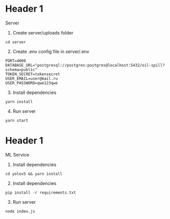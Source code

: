 # Header 1
Server

1. Create server/uploads folder
```
cd server
```

2. Create .env config file in server/.env

```
PORT=4000
DATABASE_URL="postgresql://postgres:postgres@localhost:5432/oil-spill?schema=public"
TOKEN_SECRET=tokensecret
USER_EMAIL=user@mail.ru
USER_PASSWORD=qwe123qwe
```

3. Install dependencies

```
yarn install
```

4. Run server

```
yarn start
```

# Header 1
ML Service


1. Install dependencies

```
cd yolov5 && yarn install
```

2. Install dependencies

```
pip install -r requirements.txt
```

3. Run server

```
node index.js